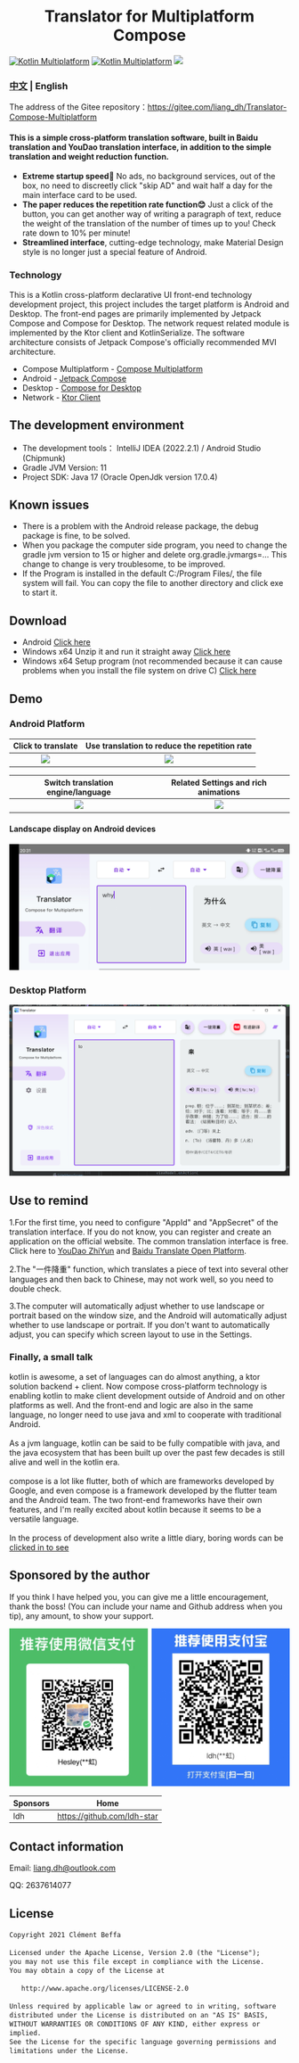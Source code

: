 <div align=center>
    <h1>Translator for Multiplatform Compose</h1>
</div>

[![Kotlin Multiplatform](https://img.shields.io/static/v1?logo=Kotlin&&logoColor=FF9C27B0&label=&message=Kotlin%20Multiplatform&color=555)](https://kotlinlang.org/docs/reference/multiplatform.html)
[![Kotlin Multiplatform](https://img.shields.io/static/v1?logo=Jetbrains&&logoColor=4FC3F7&label=&message=Compose%20Multiplatform&color=555)](https://www.jetbrains.com/lp/compose-mpp/)
![](https://img.shields.io/hexpm/l/plug.svg)

### [中文](README.md) | English

The address of the Gitee repository：https://gitee.com/liang_dh/Translator-Compose-Multiplatform

#### This is a simple cross-platform translation software, built in Baidu translation and YouDao translation interface, in addition to the simple translation and weight reduction function.
- **Extreme startup speed🚀** No ads, no background services, out of the box, no need to discreetly click "skip AD" and wait half a day for the main interface card to be used.
- **The paper reduces the repetition rate function😊** Just a click of the button, you can get another way of writing a paragraph of text, reduce the weight of the translation of the number of times up to you! Check rate down to 10% per minute!
- **Streamlined interface**, cutting-edge technology, make Material Design style is no longer just a special feature of Android.

### Technology
This is a Kotlin cross-platform declarative UI front-end technology development project, this project includes the target platform is Android and Desktop.
The front-end pages are primarily implemented by Jetpack Compose and Compose for Desktop.
The network request related module is implemented by the Ktor client and KotlinSerialize.
The software architecture consists of Jetpack Compose's officially recommended MVI architecture.
- Compose Multiplatform - [Compose Multiplatform](https://www.jetbrains.com/lp/compose-mpp/)
- Android - [Jetpack Compose](https://developer.android.com/jetpack/compose)
- Desktop - [Compose for Desktop](https://www.jetbrains.com/lp/compose-desktop/)
- Network - [Ktor Client](https://ktor.io/)


## The development environment
- The development tools： IntelliJ IDEA (2022.2.1) / Android Studio (Chipmunk)
- Gradle JVM Version: 11
- Project SDK: Java 17 (Oracle OpenJdk version 17.0.4)

## Known issues
- There is a problem with the Android release package, the debug package is fine, to be solved.
- When you package the computer side program, you need to change the gradle jvm version to 15 or higher and delete org.gradle.jvmargs=... This change to change is very troublesome, to be improved.
- If the Program is installed in the default C:/Program Files/, the file system will fail. You can copy the file to another directory and click exe to start it.


## Download
- Android  [Click here](release/android-debug.apk)
- Windows x64 Unzip it and run it straight away [Click here](release/win-x64%20解压即用.zip)
- Windows x64 Setup program (not recommended because it can cause problems when you install the file system on drive C) [Click here](release/win-x64%20安装程序，建议去下另一个.msi)

## Demo

### Android Platform

|         Click to translate          |        Use translation to reduce the repetition rate         |
|:-----------------------:|:-----------------------:|
| ![](images/安卓录制_翻译.gif) | ![](images/安卓录制_降重.gif) |

|          Switch translation engine/language         |       Related Settings and rich animations       |
|:---------------------------:|:-----------------------:|
| ![](images/安卓录制_切换翻译引擎.gif) | ![](images/安卓录制_设置.gif) |

#### Landscape display on Android devices
![img.png](images/安卓截屏_横屏.png)

### Desktop Platform
![img.png](images/电脑截图.png)

## Use to remind
1.For the first time, you need to configure "AppId" and "AppSecret" of the translation interface. If you do not know, you can register and create an application on the official website. The common translation interface is free. Click here to [YouDao ZhiYun](https://ai.youdao.com/) and [Baidu Translate Open Platform](http://api.fanyi.baidu.com/).

2.The "一件降重" function, which translates a piece of text into several other languages and then back to Chinese, may not work well, so you need to double check.

3.The computer will automatically adjust whether to use landscape or portrait based on the window size, and the Android will automatically adjust whether to use landscape or portrait. If you don't want to automatically adjust, you can specify which screen layout to use in the Settings.

### Finally, a small talk
kotlin is awesome, a set of languages can do almost anything, a ktor solution backend + client.
Now compose cross-platform technology is enabling kotlin to make client development outside of Android and on other platforms as well.
And the front-end and logic are also in the same language, no longer need to use java and xml to cooperate with traditional Android.
<br/>
<br/>
As a jvm language, kotlin can be said to be fully compatible with java, and the java ecosystem that has been built up over the past few decades is still alive and well in the kotlin era.
<br/>
<br/>
compose is a lot like flutter, both of which are frameworks developed by Google, and even compose is a framework developed by the flutter team and the Android team. The two front-end frameworks have their own features, and I'm really excited about kotlin because it seems to be a versatile language.
<br/>
<br/>
In the process of development also write a little diary, boring words can be [clicked in to see](docs/diary.md)

## Sponsored by the author
If you think I have helped you, you can give me a little encouragement, thank the boss! (You can include your name and Github address when you tip), any amount, to show your support.

![](images/pay.jpg)

| Sponsors | Home                        |
|----------|-----------------------------|
| ldh      | https://github.com/ldh-star |


## Contact information

Email: liang.dh@outlook.com

QQ: 2637614077


## License

    Copyright 2021 Clément Beffa
    
    Licensed under the Apache License, Version 2.0 (the "License");
    you may not use this file except in compliance with the License.
    You may obtain a copy of the License at
    
       http://www.apache.org/licenses/LICENSE-2.0
    
    Unless required by applicable law or agreed to in writing, software
    distributed under the License is distributed on an "AS IS" BASIS,
    WITHOUT WARRANTIES OR CONDITIONS OF ANY KIND, either express or implied.
    See the License for the specific language governing permissions and
    limitations under the License.
